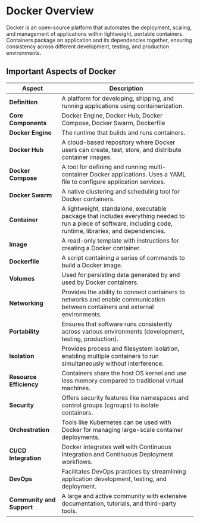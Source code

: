 # Docker Overview

Docker is an open-source platform that automates the deployment, scaling, and management of applications within lightweight, portable containers. Containers package an application and its dependencies together, ensuring consistency across different development, testing, and production environments.

## Important Aspects of Docker

| **Aspect**                | **Description**                                                                                      |
|---------------------------|------------------------------------------------------------------------------------------------------|
| **Definition**            | A platform for developing, shipping, and running applications using containerization.               |
| **Core Components**       | Docker Engine, Docker Hub, Docker Compose, Docker Swarm, Dockerfile                                 |
| **Docker Engine**         | The runtime that builds and runs containers.                                                        |
| **Docker Hub**            | A cloud-based repository where Docker users can create, test, store, and distribute container images.|
| **Docker Compose**        | A tool for defining and running multi-container Docker applications. Uses a YAML file to configure application services. |
| **Docker Swarm**          | A native clustering and scheduling tool for Docker containers.                                      |
| **Container**             | A lightweight, standalone, executable package that includes everything needed to run a piece of software, including code, runtime, libraries, and dependencies. |
| **Image**                 | A read-only template with instructions for creating a Docker container.                             |
| **Dockerfile**            | A script containing a series of commands to build a Docker image.                                   |
| **Volumes**               | Used for persisting data generated by and used by Docker containers.                                |
| **Networking**            | Provides the ability to connect containers to networks and enable communication between containers and external environments. |
| **Portability**           | Ensures that software runs consistently across various environments (development, testing, production).|
| **Isolation**             | Provides process and filesystem isolation, enabling multiple containers to run simultaneously without interference. |
| **Resource Efficiency**   | Containers share the host OS kernel and use less memory compared to traditional virtual machines.    |
| **Security**              | Offers security features like namespaces and control groups (cgroups) to isolate containers.       |
| **Orchestration**         | Tools like Kubernetes can be used with Docker for managing large-scale container deployments.       |
| **CI/CD Integration**     | Docker integrates well with Continuous Integration and Continuous Deployment workflows.             |
| **DevOps**                | Facilitates DevOps practices by streamlining application development, testing, and deployment.      |
| **Community and Support** | A large and active community with extensive documentation, tutorials, and third-party tools.        |
